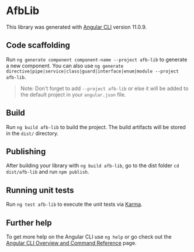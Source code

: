# AfbLib

This library was generated with [Angular CLI](https://github.com/angular/angular-cli) version 11.0.9.

## Code scaffolding

Run `ng generate component component-name --project afb-lib` to generate a new component. You can also use `ng generate directive|pipe|service|class|guard|interface|enum|module --project afb-lib`.
> Note: Don't forget to add `--project afb-lib` or else it will be added to the default project in your `angular.json` file. 

## Build

Run `ng build afb-lib` to build the project. The build artifacts will be stored in the `dist/` directory.

## Publishing

After building your library with `ng build afb-lib`, go to the dist folder `cd dist/afb-lib` and run `npm publish`.

## Running unit tests

Run `ng test afb-lib` to execute the unit tests via [Karma](https://karma-runner.github.io).

## Further help

To get more help on the Angular CLI use `ng help` or go check out the [Angular CLI Overview and Command Reference](https://angular.io/cli) page.
